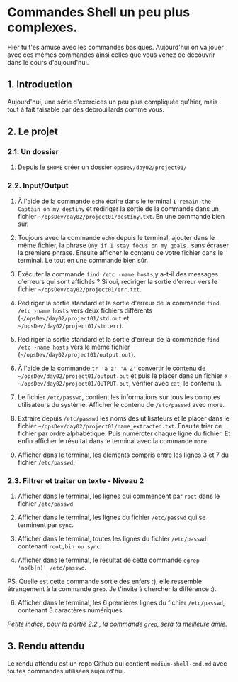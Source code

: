 # Commandes Shell un peu plus complexes.
Hier tu t'es amusé avec les commandes basiques. Aujourd'hui on va jouer avec ces mêmes commandes ainsi celles que vous venez de découvrir dans le cours d'aujourd'hui.

## 1. Introduction
Aujourd'hui, une série d'exercices un peu plus compliquée qu'hier, mais tout à fait faisable par des débrouillards comme vous.

## 2. Le projet
### 2.1. Un dossier 
1. Depuis le `$HOME` créer un dossier `opsDev/day02/project01/`

### 2.2. Input/Output
1. À l'aide de la commande `echo` écrire dans le terminal `I remain the Captain on my destiny` 
   et rediriger la sortie de la commande dans un fichier `~/opsDev/day02/project01/destiny.txt`. En une commande bien sûr.

2. Toujours avec la commande `echo` depuis le terminal, ajouter dans le même fichier, 
   la phrase `Ony if I stay focus on my goals.` sans écraser la premiere phrase. 
   Ensuite afficher le contenu de votre fichier dans le terminal. Le tout en une commande bien sûr.

3. Exécuter la commande `find /etc -name hosts`,y a-t-il des messages d'erreurs qui sont affichés ? 
   Si oui, rediriger la sortie d'erreur vers le fichier `~/opsDev/day02/project01/err.txt`.


4. Rediriger la sortie standard et la sortie d'erreur de la commande `find /etc -name hosts` 
   vers deux fichiers différents (`~/opsDev/day02/project01/std.out` et `~/opsDev/day02/project01/std.err`).

5. Rediriger la sortie standard et la sortie d'erreur de la commande `find /etc -name hosts` vers le même fichier (`~/opsDev/day02/project01/output.out`).

5. À l'aide de la commande `tr 'a-z' 'A-Z'` convertir le contenu de `~/opsDev/day02/project01/output.out` 
   et puis le placer dans un fichier « `~/opsDev/day02/project01/OUTPUT.out`, vérifier avec `cat`, le contenu :). 

6. Le fichier `/etc/passwd`, contient les informations sur tous les comptes utilisateurs du système.
   Afficher le contenu de `/etc/passwd` avec more.

7. Extraire depuis `/etc/passwd` les noms des utilisateurs et le placer dans le fichier `~/opsDev/day02/project01/name_extracted.txt`.
   Ensuite trier ce fichier par ordre alphabétique.
   Puis numéroter chaque ligne du fichier.
   Et enfin afficher le résultat dans le terminal avec la commande `more`.

8. Afficher dans le terminal, les éléments compris entre les lignes 3 et 7 du fichier `/etc/passwd`.


### 2.3. Filtrer et traiter un texte - Niveau 2
1. Afficher dans le terminal, les lignes qui commencent par `root` dans le fichier `/etc/passwd`

2. Afficher dans le terminal, les lignes du fichier `/etc/passwd` qui se terminent par `sync`.

4. Afficher dans le terminal, toutes les lignes du fichier `/etc/passwd` contenant `root,bin ou sync`.

5. Afficher dans le terminal, le résultat de cette commande `egrep 'no(b|n)' /etc/passwd`.

PS. Quelle est cette commande sortie des enfers :), elle ressemble étrangement à la commande `grep`. Je t'invite à chercher la différence :).

6. Afficher dans le terminal, les 6 premières lignes du fichier `/etc/passwd`, contenant 3 caractères numériques.

*Petite indice, pour la partie 2.2., la commande `grep`, sera ta meilleure amie.*


## 3. Rendu attendu
Le rendu attendu est un repo Github qui contient `medium-shell-cmd.md` avec toutes commandes utilisées aujourd'hui.
